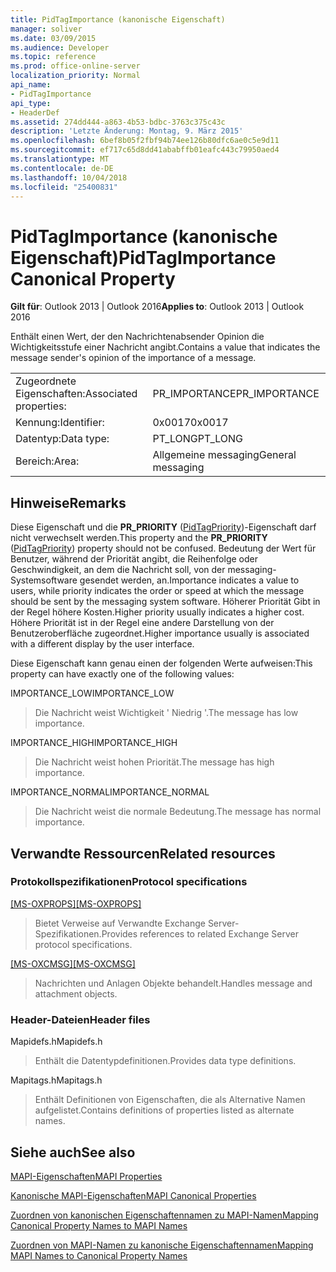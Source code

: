 ```yaml
---
title: PidTagImportance (kanonische Eigenschaft)
manager: soliver
ms.date: 03/09/2015
ms.audience: Developer
ms.topic: reference
ms.prod: office-online-server
localization_priority: Normal
api_name:
- PidTagImportance
api_type:
- HeaderDef
ms.assetid: 274dd444-a863-4b53-bdbc-3763c375c43c
description: 'Letzte Änderung: Montag, 9. März 2015'
ms.openlocfilehash: 6bef8b05f2fbf94b74ee126b80dfc6ae0c5e9d11
ms.sourcegitcommit: ef717c65d8dd41ababffb01eafc443c79950aed4
ms.translationtype: MT
ms.contentlocale: de-DE
ms.lasthandoff: 10/04/2018
ms.locfileid: "25400831"
---
```

# <a name="pidtagimportance-canonical-property"></a><span data-ttu-id="18758-103">PidTagImportance (kanonische Eigenschaft)</span><span class="sxs-lookup"><span data-stu-id="18758-103">PidTagImportance Canonical Property</span></span>

  
  
<span data-ttu-id="18758-104">**Gilt für**: Outlook 2013 | Outlook 2016</span><span class="sxs-lookup"><span data-stu-id="18758-104">**Applies to**: Outlook 2013 | Outlook 2016</span></span> 
  
<span data-ttu-id="18758-105">Enthält einen Wert, der den Nachrichtenabsender Opinion die Wichtigkeitsstufe einer Nachricht angibt.</span><span class="sxs-lookup"><span data-stu-id="18758-105">Contains a value that indicates the message sender's opinion of the importance of a message.</span></span> 
  
|||
|:-----|:-----|
|<span data-ttu-id="18758-106">Zugeordnete Eigenschaften:</span><span class="sxs-lookup"><span data-stu-id="18758-106">Associated properties:</span></span>  <br/> |<span data-ttu-id="18758-107">PR_IMPORTANCE</span><span class="sxs-lookup"><span data-stu-id="18758-107">PR_IMPORTANCE</span></span>  <br/> |
|<span data-ttu-id="18758-108">Kennung:</span><span class="sxs-lookup"><span data-stu-id="18758-108">Identifier:</span></span>  <br/> |<span data-ttu-id="18758-109">0x0017</span><span class="sxs-lookup"><span data-stu-id="18758-109">0x0017</span></span>  <br/> |
|<span data-ttu-id="18758-110">Datentyp:</span><span class="sxs-lookup"><span data-stu-id="18758-110">Data type:</span></span>  <br/> |<span data-ttu-id="18758-111">PT_LONG</span><span class="sxs-lookup"><span data-stu-id="18758-111">PT_LONG</span></span>  <br/> |
|<span data-ttu-id="18758-112">Bereich:</span><span class="sxs-lookup"><span data-stu-id="18758-112">Area:</span></span>  <br/> |<span data-ttu-id="18758-113">Allgemeine messaging</span><span class="sxs-lookup"><span data-stu-id="18758-113">General messaging</span></span>  <br/> |
   
## <a name="remarks"></a><span data-ttu-id="18758-114">Hinweise</span><span class="sxs-lookup"><span data-stu-id="18758-114">Remarks</span></span>

<span data-ttu-id="18758-115">Diese Eigenschaft und die **PR_PRIORITY** ([PidTagPriority](pidtagpriority-canonical-property.md))-Eigenschaft darf nicht verwechselt werden.</span><span class="sxs-lookup"><span data-stu-id="18758-115">This property and the **PR_PRIORITY** ([PidTagPriority](pidtagpriority-canonical-property.md)) property should not be confused.</span></span> <span data-ttu-id="18758-116">Bedeutung der Wert für Benutzer, während der Priorität angibt, die Reihenfolge oder Geschwindigkeit, an dem die Nachricht soll, von der messaging-Systemsoftware gesendet werden, an.</span><span class="sxs-lookup"><span data-stu-id="18758-116">Importance indicates a value to users, while priority indicates the order or speed at which the message should be sent by the messaging system software.</span></span> <span data-ttu-id="18758-117">Höherer Priorität Gibt in der Regel höhere Kosten.</span><span class="sxs-lookup"><span data-stu-id="18758-117">Higher priority usually indicates a higher cost.</span></span> <span data-ttu-id="18758-118">Höhere Priorität ist in der Regel eine andere Darstellung von der Benutzeroberfläche zugeordnet.</span><span class="sxs-lookup"><span data-stu-id="18758-118">Higher importance usually is associated with a different display by the user interface.</span></span> 
  
<span data-ttu-id="18758-119">Diese Eigenschaft kann genau einen der folgenden Werte aufweisen:</span><span class="sxs-lookup"><span data-stu-id="18758-119">This property can have exactly one of the following values:</span></span>
  
<span data-ttu-id="18758-120">IMPORTANCE_LOW</span><span class="sxs-lookup"><span data-stu-id="18758-120">IMPORTANCE_LOW</span></span> 
  
> <span data-ttu-id="18758-121">Die Nachricht weist Wichtigkeit ' Niedrig '.</span><span class="sxs-lookup"><span data-stu-id="18758-121">The message has low importance.</span></span>
    
<span data-ttu-id="18758-122">IMPORTANCE_HIGH</span><span class="sxs-lookup"><span data-stu-id="18758-122">IMPORTANCE_HIGH</span></span> 
  
> <span data-ttu-id="18758-123">Die Nachricht weist hohen Priorität.</span><span class="sxs-lookup"><span data-stu-id="18758-123">The message has high importance.</span></span>
    
<span data-ttu-id="18758-124">IMPORTANCE_NORMAL</span><span class="sxs-lookup"><span data-stu-id="18758-124">IMPORTANCE_NORMAL</span></span> 
  
> <span data-ttu-id="18758-125">Die Nachricht weist die normale Bedeutung.</span><span class="sxs-lookup"><span data-stu-id="18758-125">The message has normal importance.</span></span>
    
## <a name="related-resources"></a><span data-ttu-id="18758-126">Verwandte Ressourcen</span><span class="sxs-lookup"><span data-stu-id="18758-126">Related resources</span></span>

### <a name="protocol-specifications"></a><span data-ttu-id="18758-127">Protokollspezifikationen</span><span class="sxs-lookup"><span data-stu-id="18758-127">Protocol specifications</span></span>

<span data-ttu-id="18758-128">[[MS-OXPROPS]](https://msdn.microsoft.com/library/f6ab1613-aefe-447d-a49c-18217230b148%28Office.15%29.aspx)</span><span class="sxs-lookup"><span data-stu-id="18758-128">[[MS-OXPROPS]](https://msdn.microsoft.com/library/f6ab1613-aefe-447d-a49c-18217230b148%28Office.15%29.aspx)</span></span>
  
> <span data-ttu-id="18758-129">Bietet Verweise auf Verwandte Exchange Server-Spezifikationen.</span><span class="sxs-lookup"><span data-stu-id="18758-129">Provides references to related Exchange Server protocol specifications.</span></span>
    
<span data-ttu-id="18758-130">[[MS-OXCMSG]](https://msdn.microsoft.com/library/7fd7ec40-deec-4c06-9493-1bc06b349682%28Office.15%29.aspx)</span><span class="sxs-lookup"><span data-stu-id="18758-130">[[MS-OXCMSG]](https://msdn.microsoft.com/library/7fd7ec40-deec-4c06-9493-1bc06b349682%28Office.15%29.aspx)</span></span>
  
> <span data-ttu-id="18758-131">Nachrichten und Anlagen Objekte behandelt.</span><span class="sxs-lookup"><span data-stu-id="18758-131">Handles message and attachment objects.</span></span>
    
### <a name="header-files"></a><span data-ttu-id="18758-132">Header-Dateien</span><span class="sxs-lookup"><span data-stu-id="18758-132">Header files</span></span>

<span data-ttu-id="18758-133">Mapidefs.h</span><span class="sxs-lookup"><span data-stu-id="18758-133">Mapidefs.h</span></span>
  
> <span data-ttu-id="18758-134">Enthält die Datentypdefinitionen.</span><span class="sxs-lookup"><span data-stu-id="18758-134">Provides data type definitions.</span></span>
    
<span data-ttu-id="18758-135">Mapitags.h</span><span class="sxs-lookup"><span data-stu-id="18758-135">Mapitags.h</span></span>
  
> <span data-ttu-id="18758-136">Enthält Definitionen von Eigenschaften, die als Alternative Namen aufgelistet.</span><span class="sxs-lookup"><span data-stu-id="18758-136">Contains definitions of properties listed as alternate names.</span></span>
    
## <a name="see-also"></a><span data-ttu-id="18758-137">Siehe auch</span><span class="sxs-lookup"><span data-stu-id="18758-137">See also</span></span>



[<span data-ttu-id="18758-138">MAPI-Eigenschaften</span><span class="sxs-lookup"><span data-stu-id="18758-138">MAPI Properties</span></span>](mapi-properties.md)
  
[<span data-ttu-id="18758-139">Kanonische MAPI-Eigenschaften</span><span class="sxs-lookup"><span data-stu-id="18758-139">MAPI Canonical Properties</span></span>](mapi-canonical-properties.md)
  
[<span data-ttu-id="18758-140">Zuordnen von kanonischen Eigenschaftennamen zu MAPI-Namen</span><span class="sxs-lookup"><span data-stu-id="18758-140">Mapping Canonical Property Names to MAPI Names</span></span>](mapping-canonical-property-names-to-mapi-names.md)
  
[<span data-ttu-id="18758-141">Zuordnen von MAPI-Namen zu kanonische Eigenschaftennamen</span><span class="sxs-lookup"><span data-stu-id="18758-141">Mapping MAPI Names to Canonical Property Names</span></span>](mapping-mapi-names-to-canonical-property-names.md)

